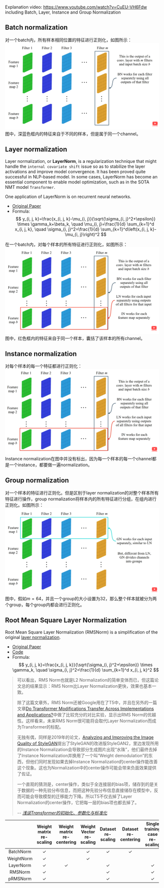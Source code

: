 
Explanation video: https://www.youtube.com/watch?v=CuEU-VH6Fdw
including Batch, Layer, Instance and Group Normalization


## Batch normalization

对一个batch内，所有样本相同位置的特征进行正则化，如图所示：
![600](Resources/4.%20Artificial%20intelligence/2.%20Approaches/Artificial%20neural%20network/Normalization/Batch%20normalization.png)
图中，深蓝色框内的特征来自于不同的样本，但是属于同一个channel。

## Layer normalization

Layer normalization, or **LayerNorm**, is a regularization technique that might handle the `internal covariate shift` issue so as to stabilize the layer activations and improve model convergence. It has been proved quite successful in NLP-based model. In some cases, LayerNorm has become an essential component to enable model optimization, such as in the SOTA NMT model `Transformer`. 

One application of LayerNorm is on recurrent neural networks.

- [Original Paper](https://arxiv.org/abs/1607.06450)
- Formula:
$$
y_{i, j, k}=\frac{x_{i, j, k}-\mu_{i, j}}{\sqrt{\sigma_{i, j}^2+\epsilon}} \times \gamma_k+\beta_k, \quad \mu_{i, j}=\frac{1}{d} \sum_{k=1}^d x_{i, j, k}, \quad \sigma_{i, j}^2=\frac{1}{d} \sum_{k=1}^d\left(x_{i, j, k}-\mu_{i, j}\right)^2
$$

在一个batch内，对每个样本的所有特征进行正则化，如图所示：
![600](Resources/4.%20Artificial%20intelligence/2.%20Approaches/Artificial%20neural%20network/Normalization/Layer%20normalization.png)
图中，红色框内的特征来自于同一个样本，囊括了该样本的所有channel。

## Instance normalization

对每个样本的每一个特征都进行正则化：
![600](Resources/4.%20Artificial%20intelligence/2.%20Approaches/Artificial%20neural%20network/Normalization/Instance%20normalization.png)
Instance normalization在图中并没有标出，因为每一个样本的每一个channel都是一个instance，都要做一遍normalization。

## Group normalization

对一个样本的特征进行正则化。但是区别于layer normalization的对整个样本所有特征进行操作，group normalization将样本内的所有特征进行分组，在组内进行正则化。如图所示：
![600](Resources/4.%20Artificial%20intelligence/2.%20Approaches/Artificial%20neural%20network/Normalization/Group%20normalization.png)
图中，假如$m=64$，并且一个group的大小设置为32，那么整个样本就被分为两个group，每个group内都会进行正则化。

## Root Mean Square Layer Normalization

Root Mean Square Layer Normalization (RMSNorm) is a simplification of the original [layer normalization](#Layer%20normalization).

- [Original Paper](https://arxiv.org/abs/1910.07467)
- [Code](https://github.com/bzhangGo/rmsnorm)
- Formula:
$$
y_{i, j, k}=\frac{x_{i, j, k}}{\sqrt{\sigma_{i, j}^2+\epsilon}} \times \gamma_k, \quad \sigma_{i, j}^2=\frac{1}{d} \sum_{k=1}^d x_{i, j, k}^2
$$

> 可以看出，RMS Norm也就是L2 Normalization的简单变体而已，但这篇论文总的结果显示：RMS Norm比Layer Normalization更快，效果也基本一致。
> 
> 除了这篇文章外，RMS Norm还被Google用在了T5中，并且在另外的一篇文章[Do Transformer Modifications Transfer Across Implementations and Applications?](https://link.zhihu.com/?target=https%3A//arxiv.org/abs/2102.11972)中做了比较充分的对比实验，显示出RMS Norm的优越性。这样看来，未来RMS Norm很可能将会取代Layer Normalization而成为Transformer的标配。
> 
> 无独有偶，同样是2019年的论文，[Analyzing and Improving the Image Quality of StyleGAN](https://link.zhihu.com/?target=https%3A//arxiv.org/abs/1912.04958)提出了StyleGAN的改进版StyleGAN2，里边发现所用的Instance Normalization会导致部分生成图片出现“水珠”，他们最终去掉了Instance Normalization并换用了一个叫“Weight demodulation”的东西，但他们同时发现如果去掉Instance Normalization的center操作能改善这个现象。这也为Normalization中的center操作可能会带来负面效果提供了佐证。
> 
> 一个直观的猜测是，center操作，类似于全连接层的bias项，储存到的是关于数据的一种先验分布信息，而把这种先验分布信息直接储存在模型中，反而可能会导致模型的迁移能力下降。所以T5不仅去掉了Layer Normalization的center操作，它把每一层的bias项也都去掉了。
> 
> -- [*浅谈Transformer的初始化、参数化与标准化*](https://zhuanlan.zhihu.com/p/400925524)

|  | Weight matrix re-scaling | Weight matrix re-centering | Weight Vector re-scaling | Dataset re-scaling | Dataset re-centering | Single training case re-scaling |
| :---: | :---: | :---: | :---: | :---: | :---: | :---: |
| BatchNorm | ✓ |  | ✓ | ✓ | ✓ |  |
| WeightNorm | ✓ |  | ✓ |  |  |  |
| LayerNorm | ✓ | ✓ |  | ✓ |  | ✓ |
| RMSNorm | ✓ |  |  | ✓ |  | ✓ |
| pRMSNorm | ✓ |  |  | ✓ |  | ✓ |






